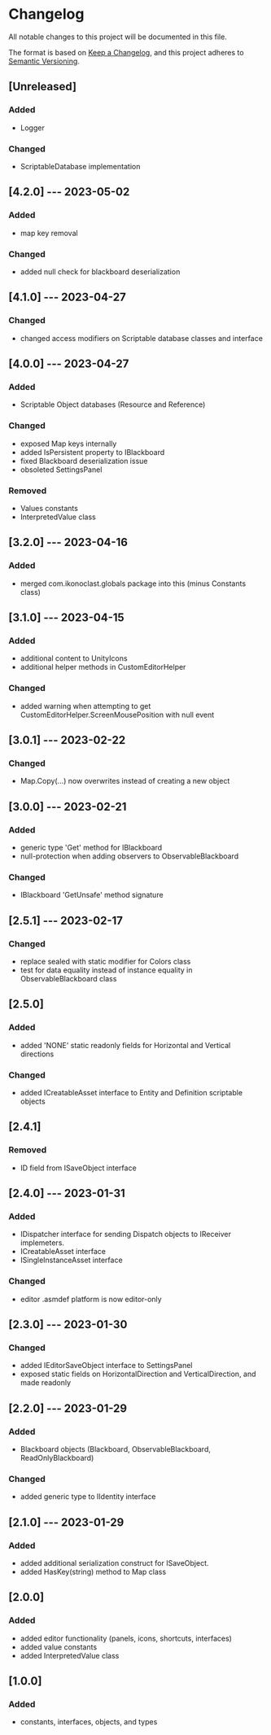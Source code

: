 # Changelog

All notable changes to this project will be documented in this file.

The format is based on [Keep a Changelog](https://keepachangelog.com/en/1.0.0/),
and this project adheres to [Semantic Versioning](https://semver.org/spec/v2.0.0.html).

## [Unreleased]

### Added

- Logger

### Changed

- ScriptableDatabase implementation

## [4.2.0] --- 2023-05-02

### Added

- map key removal

### Changed

- added null check for blackboard deserialization

## [4.1.0] --- 2023-04-27

### Changed

- changed access modifiers on Scriptable database classes and interface

## [4.0.0] --- 2023-04-27

### Added

- Scriptable Object databases (Resource and Reference)

### Changed

- exposed Map keys internally
- added IsPersistent property to IBlackboard
- fixed Blackboard deserialization issue
- obsoleted SettingsPanel

### Removed

- Values constants
- InterpretedValue class 

## [3.2.0] --- 2023-04-16

### Added

- merged com.ikonoclast.globals package into this (minus Constants class)

## [3.1.0] --- 2023-04-15

### Added

- additional content to UnityIcons
- additional helper methods in CustomEditorHelper

### Changed

- added warning when attempting to get CustomEditorHelper.ScreenMousePosition with null event

## [3.0.1] --- 2023-02-22

### Changed

- Map.Copy(...) now overwrites instead of creating a new object

## [3.0.0] --- 2023-02-21

### Added

- generic type 'Get' method for IBlackboard
- null-protection when adding observers to ObservableBlackboard

### Changed

- IBlackboard 'GetUnsafe' method signature

## [2.5.1] --- 2023-02-17

### Changed

- replace sealed with static modifier for Colors class
- test for data equality instead of instance equality in ObservableBlackboard class

## [2.5.0]

### Added

- added 'NONE' static readonly fields for Horizontal and Vertical directions

### Changed

- added ICreatableAsset interface to Entity and Definition scriptable objects

## [2.4.1]

### Removed

- ID field from ISaveObject interface

## [2.4.0] --- 2023-01-31

### Added

- IDispatcher interface for sending Dispatch objects to IReceiver implemeters.
- ICreatableAsset interface 
- ISingleInstanceAsset interface

### Changed

- editor .asmdef platform is now editor-only

## [2.3.0] --- 2023-01-30

### Changed

- added IEditorSaveObject interface to SettingsPanel
- exposed static fields on HorizontalDirection and VerticalDirection, and made readonly

## [2.2.0] --- 2023-01-29

### Added

- Blackboard objects (Blackboard, ObservableBlackboard, ReadOnlyBlackboard)

### Changed

- added generic type to IIdentity interface

## [2.1.0] --- 2023-01-29

### Added

- added additional serialization construct for ISaveObject.
- added HasKey(string) method to Map class

## [2.0.0]

### Added

- added editor functionality (panels, icons, shortcuts, interfaces)
- added value constants
- added InterpretedValue class

## [1.0.0]

### Added

- constants, interfaces, objects, and types

